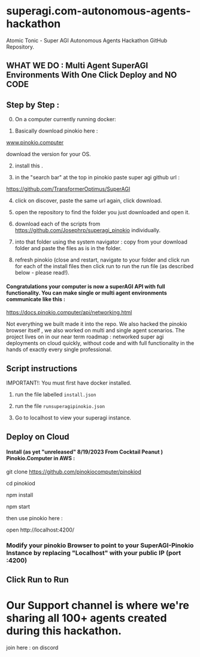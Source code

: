 # superagi.com-autonomous-agents-hackathon

Atomic Tonic - Super AGI Autonomous Agents Hackathon GitHub Repository.

## WHAT WE DO : Multi Agent SuperAGI Environments With One Click Deploy and NO CODE  

## Step by Step : 

0. On a computer currently running docker:

1. Basically download pinokio here :

www.pinokio.computer

download the version for your OS.

2. install this .

3. in the "search bar" at the top in pinokio paste super agi github url :

https://github.com/TransformerOptimus/SuperAGI

4. click on discover, paste the same url again, click download.

5. open the repository to find the folder you just downloaded and open it.

6. download each of the scripts from https://github.com/Josephrp/superagi_pinokio individually.

7. into that folder using the system navigator : copy from your download folder and paste the files as is in the folder. 

8. refresh pinokio (close and restart, navigate to your folder and click run for each of the install files then click run to run the run file (as described below - please read!).

#### Congratulations your computer is now a superAGI API with full functionality. You can make single or multi agent environments communicate like this :

https://docs.pinokio.computer/api/networking.html

Not everything we built made it into the repo. We also hacked the pinokio browser itself , we also worked on multi and single agent scenarios. The project lives on in our near term roadmap : networked super agi deployments on cloud quickly, without code and with full functionality in the hands of exactly every single professional. 


## Script instructions ##

IMPORTANT!: You must first have docker installed.

1. run the file labelled `install.json`

2. run the file `runsuperagipinokio.json`

3. Go to localhost to view your superagi instance.


##  Deploy on Cloud 

#### Install (as yet "unreleased" 8/19/2023 From Cocktail Peanut ) Pinokio.Computer in AWS :

git clone https://github.com/pinokiocomputer/pinokiod

cd pinokiod

npm install

npm start

then use pinokio here : 

open http://localhost:4200/

### Modify your pinokio Browser to point to your SuperAGI-Pinokio Instance by replacing "Localhost" with your public IP (port :4200)

## Click Run to Run


# Our Support channel is where we're sharing all 100+ agents created during this hackathon.

join here : on discord



